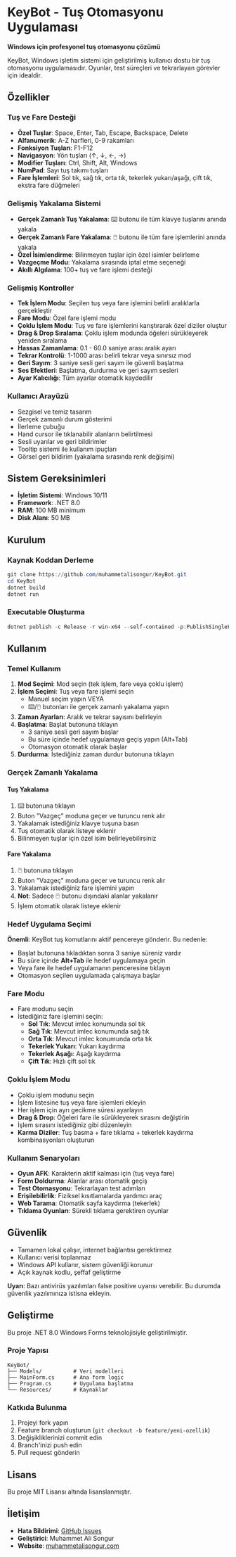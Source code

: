 # KeyBot - Tuş Otomasyonu Uygulaması

**Windows için profesyonel tuş otomasyonu çözümü**

KeyBot, Windows işletim sistemi için geliştirilmiş kullanıcı dostu bir tuş otomasyonu uygulamasıdır. Oyunlar, test süreçleri ve tekrarlayan görevler için idealdir.

## Özellikler

### Tuş ve Fare Desteği
- **Özel Tuşlar**: Space, Enter, Tab, Escape, Backspace, Delete
- **Alfanumerik**: A-Z harfleri, 0-9 rakamları
- **Fonksiyon Tuşları**: F1-F12
- **Navigasyon**: Yön tuşları (↑, ↓, ←, →)
- **Modifier Tuşları**: Ctrl, Shift, Alt, Windows
- **NumPad**: Sayı tuş takımı tuşları
- **Fare İşlemleri**: Sol tık, sağ tık, orta tık, tekerlek yukarı/aşağı, çift tık, ekstra fare düğmeleri

### Gelişmiş Yakalama Sistemi
- **Gerçek Zamanlı Tuş Yakalama**: ⌨️ butonu ile tüm klavye tuşlarını anında yakala
- **Gerçek Zamanlı Fare Yakalama**: 🖱️ butonu ile tüm fare işlemlerini anında yakala
- **Özel İsimlendirme**: Bilinmeyen tuşlar için özel isimler belirleme
- **Vazgeçme Modu**: Yakalama sırasında iptal etme seçeneği
- **Akıllı Algılama**: 100+ tuş ve fare işlemi desteği

### Gelişmiş Kontroller
- **Tek İşlem Modu**: Seçilen tuş veya fare işlemini belirli aralıklarla gerçekleştir
- **Fare Modu**: Özel fare işlemi modu
- **Çoklu İşlem Modu**: Tuş ve fare işlemlerini karıştırarak özel diziler oluştur
- **Drag & Drop Sıralama**: Çoklu işlem modunda öğeleri sürükleyerek yeniden sıralama
- **Hassas Zamanlama**: 0.1 - 60.0 saniye arası aralık ayarı
- **Tekrar Kontrolü**: 1-1000 arası belirli tekrar veya sınırsız mod
- **Geri Sayım**: 3 saniye sesli geri sayım ile güvenli başlatma
- **Ses Efektleri**: Başlatma, durdurma ve geri sayım sesleri
- **Ayar Kalıcılığı**: Tüm ayarlar otomatik kaydedilir

### Kullanıcı Arayüzü
- Sezgisel ve temiz tasarım
- Gerçek zamanlı durum gösterimi
- İlerleme çubuğu
- Hand cursor ile tıklanabilir alanların belirtilmesi
- Sesli uyarılar ve geri bildirimler
- Tooltip sistemi ile kullanım ipuçları
- Görsel geri bildirim (yakalama sırasında renk değişimi)

## Sistem Gereksinimleri

- **İşletim Sistemi**: Windows 10/11
- **Framework**: .NET 8.0
- **RAM**: 100 MB minimum
- **Disk Alanı**: 50 MB

## Kurulum

### Kaynak Koddan Derleme
```powershell
git clone https://github.com/muhammetalisongur/KeyBot.git
cd KeyBot
dotnet build
dotnet run
```

### Executable Oluşturma
```powershell
dotnet publish -c Release -r win-x64 --self-contained -p:PublishSingleFile=true
```

## Kullanım

### Temel Kullanım
1. **Mod Seçimi**: Mod seçin (tek işlem, fare veya çoklu işlem)
2. **İşlem Seçimi**: Tuş veya fare işlemi seçin
   - Manuel seçim yapın VEYA
   - ⌨️/🖱️ butonları ile gerçek zamanlı yakalama yapın
3. **Zaman Ayarları**: Aralık ve tekrar sayısını belirleyin
4. **Başlatma**: Başlat butonuna tıklayın
   - 3 saniye sesli geri sayım başlar
   - Bu süre içinde hedef uygulamaya geçiş yapın (Alt+Tab)
   - Otomasyon otomatik olarak başlar
5. **Durdurma**: İstediğiniz zaman durdur butonuna tıklayın

### Gerçek Zamanlı Yakalama
#### Tuş Yakalama
1. ⌨️ butonuna tıklayın
2. Buton "Vazgeç" moduna geçer ve turuncu renk alır
3. Yakalamak istediğiniz klavye tuşuna basın
4. Tuş otomatik olarak listeye eklenir
5. Bilinmeyen tuşlar için özel isim belirleyebilirsiniz

#### Fare Yakalama
1. 🖱️ butonuna tıklayın
2. Buton "Vazgeç" moduna geçer ve turuncu renk alır
3. Yakalamak istediğiniz fare işlemini yapın
4. **Not**: Sadece 🖱️ butonu dışındaki alanlar yakalanır
5. İşlem otomatik olarak listeye eklenir

### Hedef Uygulama Seçimi
**Önemli**: KeyBot tuş komutlarını aktif pencereye gönderir. Bu nedenle:
- Başlat butonuna tıkladıktan sonra 3 saniye süreniz vardır
- Bu süre içinde **Alt+Tab** ile hedef uygulamaya geçin
- Veya fare ile hedef uygulamanın penceresine tıklayın
- Otomasyon seçilen uygulamada çalışmaya başlar

### Fare Modu
- Fare modunu seçin
- İstediğiniz fare işlemini seçin:
  - **Sol Tık**: Mevcut imlec konumunda sol tık
  - **Sağ Tık**: Mevcut imlec konumunda sağ tık
  - **Orta Tık**: Mevcut imlec konumunda orta tık
  - **Tekerlek Yukarı**: Yukarı kaydırma
  - **Tekerlek Aşağı**: Aşağı kaydırma
  - **Çift Tık**: Hızlı çift sol tık

### Çoklu İşlem Modu
- Çoklu işlem modunu seçin
- İşlem listesine tuş veya fare işlemleri ekleyin
- Her işlem için ayrı gecikme süresi ayarlayın
- **Drag & Drop**: Öğeleri fare ile sürükleyerek sırasını değiştirin
- İşlem sırasını istediğiniz gibi düzenleyin
- **Karma Diziler**: Tuş basma + fare tıklama + tekerlek kaydırma kombinasyonları oluşturun

### Kullanım Senaryoları
- **Oyun AFK**: Karakterin aktif kalması için (tuş veya fare)
- **Form Doldurma**: Alanlar arası otomatik geçiş
- **Test Otomasyonu**: Tekrarlayan test adımları
- **Erişilebilirlik**: Fiziksel kısıtlamalarda yardımcı araç
- **Web Tarama**: Otomatik sayfa kaydırma (tekerlek)
- **Tıklama Oyunları**: Sürekli tıklama gerektiren oyunlar

## Güvenlik

- Tamamen lokal çalışır, internet bağlantısı gerektirmez
- Kullanıcı verisi toplanmaz
- Windows API kullanır, sistem güvenliği korunur
- Açık kaynak kodlu, şeffaf geliştirme

**Uyarı**: Bazı antivirüs yazılımları false positive uyarısı verebilir. Bu durumda güvenlik yazılımınıza istisna ekleyin.

## Geliştirme

Bu proje .NET 8.0 Windows Forms teknolojisiyle geliştirilmiştir.

### Proje Yapısı
```
KeyBot/
├── Models/          # Veri modelleri
├── MainForm.cs      # Ana form logic
├── Program.cs       # Uygulama başlatma
└── Resources/       # Kaynaklar
```

### Katkıda Bulunma
1. Projeyi fork yapın
2. Feature branch oluşturun (`git checkout -b feature/yeni-ozellik`)
3. Değişikliklerinizi commit edin
4. Branch'inizi push edin
5. Pull request gönderin

## Lisans

Bu proje MIT Lisansı altında lisanslanmıştır.

## İletişim

- **Hata Bildirimi**: [GitHub Issues](https://github.com/muhammetalisongur/KeyBot/issues)
- **Geliştirici**: Muhammet Ali Songur
- **Website**: [muhammetalisongur.com](https://muhammetalisongur.com) 
